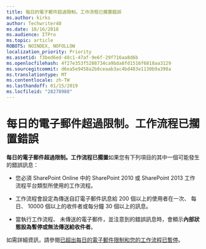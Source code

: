 ```yaml
---
title: 每日的電子郵件超過限制。工作流程已擱置錯誤
ms.author: kirks
author: Techwriter40
ms.date: 10/16/2018
ms.audience: ITPro
ms.topic: article
ROBOTS: NOINDEX, NOFOLLOW
localization_priority: Priority
ms.assetid: f3bed6ed-48c1-47af-9e6f-29f716aa8d6b
ms.openlocfilehash: 4f27e353f5208734ca9bda8fd1516f6818aa3129
ms.sourcegitcommit: d6ea5e9458a2b8ceaab3ac4bd483e1130b9a398a
ms.translationtype: MT
ms.contentlocale: zh-TW
ms.lasthandoff: 01/15/2019
ms.locfileid: "28278988"
---
```

# <a name="daily-email-limit-exceeded-workflow-is-suspended-error"></a>每日的電子郵件超過限制。工作流程已擱置錯誤

 **每日的電子郵件超過限制。工作流程已擱置**如果您有下列項目的其中一個可能發生的錯誤訊息： 
  
- 您必須 SharePoint Online 中的 SharePoint 2010 或 SharePoint 2013 工作流程平台類型所使用的工作流程。
    
- 工作流程會設定為傳送自訂電子郵件訊息給 200 個以上的使用者在一次、 每日、 10000 個以上的收件者或每分鐘 30 個以上的訊息。
    
- 當執行工作流程、 未傳送的電子郵件，並注意到的錯誤訊息時，會顯示**內部狀態設為暫停或無法傳送給收件者**。 
    
如需詳細資訊，請參閱[已超出每日的電子郵件限制和您的工作流程已暫停](https://go.microsoft.com/fwlink/?Linkid=2031137)。
  
